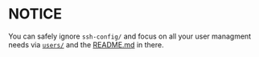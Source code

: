 # NOTICE

You can safely ignore `ssh-config/` and focus on all your user managment needs via [`users/`][1] and the [README.md][1] in there.

[1]: users/
